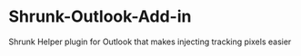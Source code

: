 # Shrunk-Outlook-Add-in
Shrunk Helper plugin for Outlook that makes injecting tracking pixels easier 
